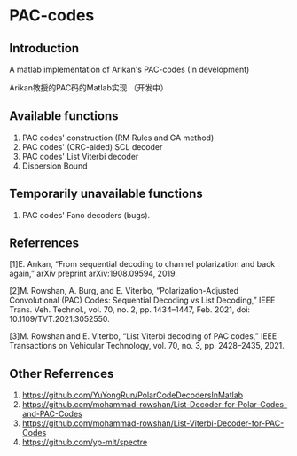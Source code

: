 # PAC-codes

## Introduction
A matlab implementation of Arikan's PAC-codes (In development)

Arikan教授的PAC码的Matlab实现 （开发中）

## Available functions

1. PAC codes' construction (RM Rules and GA method)
2. PAC codes' (CRC-aided) SCL decoder
3. PAC codes' List Viterbi decoder
4. Dispersion Bound

## Temporarily unavailable functions

1. PAC codes' Fano decoders (bugs).

## Referrences

[1]E. Arıkan, “From sequential decoding to channel polarization and back again,” arXiv preprint arXiv:1908.09594, 2019.

[2]M. Rowshan, A. Burg, and E. Viterbo, “Polarization-Adjusted Convolutional (PAC) Codes: Sequential Decoding vs List Decoding,” IEEE Trans. Veh. Technol., vol. 70, no. 2, pp. 1434–1447, Feb. 2021, doi: 10.1109/TVT.2021.3052550.

[3]M. Rowshan and E. Viterbo, “List Viterbi decoding of PAC codes,” IEEE Transactions on Vehicular Technology, vol. 70, no. 3, pp. 2428–2435, 2021.

## Other Referrences
1. https://github.com/YuYongRun/PolarCodeDecodersInMatlab
2. https://github.com/mohammad-rowshan/List-Decoder-for-Polar-Codes-and-PAC-Codes
3. https://github.com/mohammad-rowshan/List-Viterbi-Decoder-for-PAC-Codes
4. https://github.com/yp-mit/spectre



